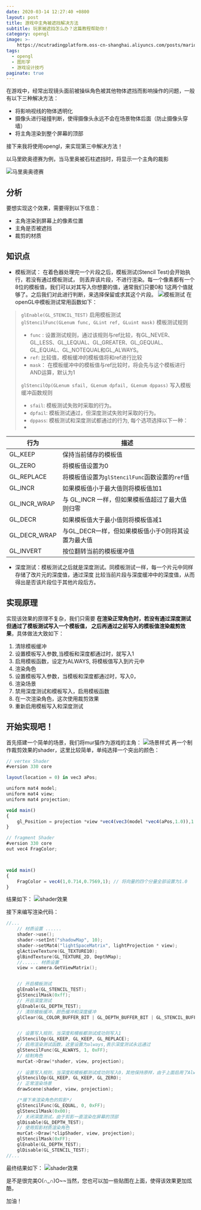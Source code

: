 ```yaml
---
date: 2020-03-14 12:27:40 +0800
layout: post
title: 游戏中主角被遮挡解决方法
subtitle: 玩家被遮挡怎么办？这篇教程帮助你！
category: opengl
image: >-
    https://ncutradingplatform.oss-cn-shanghai.aliyuncs.com/posts/marioOdysseyShotScreen2.png
tags:
  - opengl
  - 图形学
  - 游戏设计技巧
paginate: true
---
```

在游戏中，经常出现镜头面前被操纵角色被其他物体遮挡而影响操作的问题，一般有以下三种解决方法：
* 将影响视线的物体透明化
* 摄像头进行碰撞判断，使得摄像头永远不会在场景物体后面（防止摄像头穿墙）
* 将主角渲染到整个屏幕的顶部

接下来我将使用opengl，来实现第三中解决方法！

以马里欧奥德赛为例，当马里奥被石柱遮挡时，将显示一个主角的裁影

![马里奥奥德赛]({{site.url}}/assets/img/posts/marioOdysseyShotScreen1.png)

## 分析
要想实现这个效果，需要得到以下信息：

* 主角渲染到屏幕上的像素位置
* 主角是否被遮挡
* 裁剪的材质

## 知识点
* 模板测试： 在着色器处理完一个片段之后，模板测试(Stencil Test)会开始执行，若没有通过模板测试，
则丢弃该片段，不进行渲染。每一个像素都有一个8位的模板值，我们可以对其写入你想要的值，通常我们只要0和
1这两个值就够了。之后我们对此进行判断，来选择保留或求其这个片段。
![模板测试](https://learnopengl-cn.github.io/img/04/02/stencil_buffer.png)
在openGL中模板测试常用函数如下：
>`glEnable(GL_STENCIL_TEST)`  启用模板测试  
>`glStencilFunc(GLenum func, GLint ref, GLuint mask)`  模板测试规则  
>* `func` : 设置测试规则，通过该规则与ref比较，有GL_NEVER、GL_LESS、GL_LEQUAL、GL_GREATER、GL_GEQUAL、GL_EQUAL、GL_NOTEQUAL和GL_ALWAYS。  
>* `ref`: 比较值，模板缓冲的模板值将和ref进行比较  
>* `mask`： 在模板缓冲中的模板值与ref比较时，将会先与这个模板进行AND运算，默认为1
>
>`glStencilOp(GLenum sfail, GLenum dpfail, GLenum dppass)` 写入模板缓冲函数规则  
>*  `sfail`:  模板测试失败时采取的行为。  
>*  `dpfail`: 模板测试通过，但深度测试失败时采取的行为。  
>*  `dppass`: 模板测试和深度测试都通过的行为, 每个选项选择以下一种：  
>* 
|  行为   | 描述  |
|  ----  | ----  |
| GL_KEEP  | 保持当前储存的模板值|
| GL_ZERO  | 将模板值设置为0 |
| GL_REPLACE  | 将模板值设置为`glStencilFunc`函数设置的`ref`值 |
| GL_INCR  | 如果模板值小于最大值则将模板值加1 |
| GL_INCR_WRAP  | 与 GL_INCR 一样，但如果模板值超过了最大值则归零 |
| GL_DECR  | 如果模板值大于最小值则将模板值减1 |
| GL_DECR_WRAP  | 与GL_DECR一样，但如果模板值小于0则将其设置为最大值 |
| GL_INVERT  | 按位翻转当前的模板缓冲值 |
* 深度测试：模板测试之后就是深度测试。同模板测试一样，每一个片元中同样存储了改片元的深度值，通过深度
比较当前片段与深度缓冲中的深度值，从而得出是否该片段位于其他片段后方。

## 实现原理
实现该效果的原理不复杂，我们只需要 **在渲染正常角色时，若没有通过深度测试但通过了模板测试写入一个模板值，
之后再通过之前写入的模板值渲染裁剪效果**，具体做法大致如下：
1. 清除模板缓冲
2. 设置模板写入参数,当模板和深度都通过时，就写入1
3. 启用模板函数，设定为ALWAYS, 将模板值写入到片元中
4. 渲染角色
5. 设置模板写入参数，当模板和深度都通过时，写入0，
6. 渲染场景
7. 禁用深度测试和模板写入，启用模板函数
8. 在一次渲染角色，这次使用裁剪效果
9. 重新启用模板写入和深度测试

## 开始实现吧！

首先搭建一个简单的场景，我们将mur猫作为游戏的主角：
![场景样式]({{site.url}}/assets/img/posts/demoScene.png)
再一个制作裁剪效果的shader，这里比较简单，单纯选择一个突出的颜色：
```js
// vertex Shader
#version 330 core

layout(location = 0) in vec3 aPos;

uniform mat4 model;
uniform mat4 view;
uniform mat4 projection;

void main()
{
	gl_Position = projection *view *vec4(vec3(model *vec4(aPos,1.0)),1.0);
}
```

```js
// fragment Shader
#version 330 core
out vec4 FragColor;



void main()
{
    FragColor = vec4(1,0.714,0.7569,1); // 将向量的四个分量全部设置为1.0
}
```
结果如下：
![shader效果]({{site.url}}/assets/img/posts/clipShader.png)


接下来编写渲染代码：

```c
//...
	// 材质设置 ......
	shader->use();
	shader->setInt("shadowMap", 10);
	shader->setMat4("lightSpaceMatrix", lightProjection * view);
	glActiveTexture(GL_TEXTURE10);
	glBindTexture(GL_TEXTURE_2D, DepthMap);
	//...... 材质设置
	view = camera.GetViewMatrix();


	// 开启模板测试
	glEnable(GL_STENCIL_TEST);
	glStencilMask(0xff);
	// 开启深度测试
	glEnable(GL_DEPTH_TEST);
	// 清除模板缓冲、颜色缓冲和深度缓冲
	glClear(GL_COLOR_BUFFER_BIT | GL_DEPTH_BUFFER_BIT | GL_STENCIL_BUFFER_BIT);


	// 设置写入规则，当深度和模板都测试成功则写入1
	glStencilOp(GL_KEEP, GL_KEEP, GL_REPLACE);
	// 启用渲染测试函数，这里设置为always,表示深度测试永远通过
	glStencilFunc(GL_ALWAYS, 1, 0xFF);
	// 绘制角色
	murCat->Draw(*shader, view, projection);
	
	// 设置写入规则，当深度和模板都测试成功则写入0，其他保持原样，由于上面启用了Always，这里就不再重复
	glStencilOp(GL_KEEP, GL_KEEP, GL_ZERO);
	// 正常渲染场景
	drawScene(shader, view, projection);

	/*接下来渲染角色的剪影*/
	glStencilFunc(GL_EQUAL, 0, 0xFF);
	glStencilMask(0x00);
	// 关闭深度测试，由于剪影一直渲染在屏幕的顶部
	glDisable(GL_DEPTH_TEST);
	// 使用剪影材质渲染角色
	murCat->Draw(*clipShader, view, projection);
	glStencilMask(0xFF);
	glEnable(GL_DEPTH_TEST);
	glDisable(GL_STENCIL_TEST);
//...
```
最终结果如下：
![shader效果]({{site.url}}/assets/img/posts/result.gif)

是不是很完美O(∩_∩)O~~当然，您也可以加一些贴图在上面，使得该效果更加炫酷，

加油！
